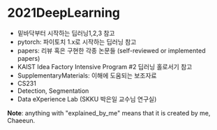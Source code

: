 # 2021DeepLearning
- 밑바닥부터 시작하는 딥러닝1,2,3 참고
- pytorch: 파이토치 1.x로 시작하는 딥러닝 참고
- papers: 리뷰 혹은 구현한 각종 논문들 (self-reviewed or implemented papers)
- KAIST Idea Factory Intensive Program #2 딥러닝 홀로서기 참고
- SupplementaryMaterials: 이해에 도움되는 보조자료
- CS231
-   Detection, Segmentation
- Data eXperience Lab (SKKU 박은일 교수님 연구실)


**Note**: anything with "explained_by_me" means that it is created by me, Chaeeun.
